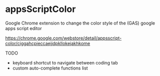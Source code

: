 # appsScriptColor
Google Chrome extension to change the color style of the (GAS) google apps script editor

https://chrome.google.com/webstore/detail/appsscript-color/ciggahcpieccaejjdpkllokejakhkome


TODO
- keyboard shortcut to navigate between coding tab
- custom auto-complete functions list
